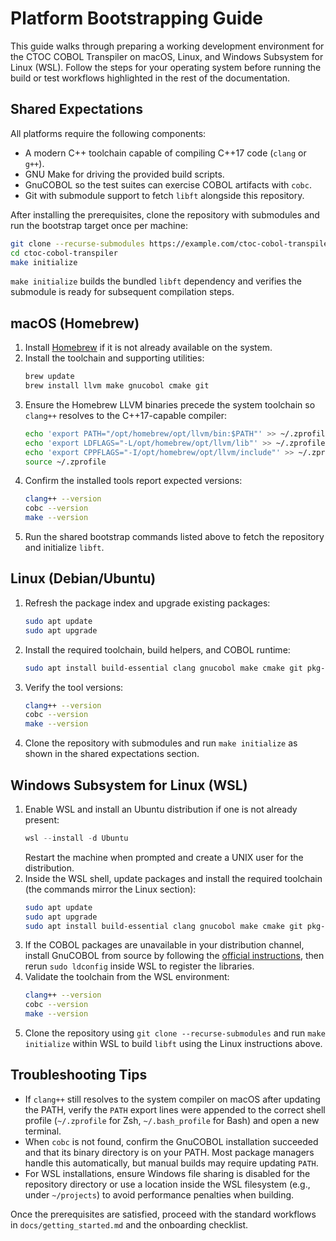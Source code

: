 # Platform Bootstrapping Guide

This guide walks through preparing a working development environment for the CTOC COBOL Transpiler on macOS, Linux, and Windows Subsystem for Linux (WSL). Follow the steps for your operating system before running the build or test workflows highlighted in the rest of the documentation.

## Shared Expectations

All platforms require the following components:

- A modern C++ toolchain capable of compiling C++17 code (`clang` or `g++`).
- GNU Make for driving the provided build scripts.
- GnuCOBOL so the test suites can exercise COBOL artifacts with `cobc`.
- Git with submodule support to fetch `libft` alongside this repository.

After installing the prerequisites, clone the repository with submodules and run the bootstrap target once per machine:

```bash
git clone --recurse-submodules https://example.com/ctoc-cobol-transpiler.git
cd ctoc-cobol-transpiler
make initialize
```

`make initialize` builds the bundled `libft` dependency and verifies the submodule is ready for subsequent compilation steps.

## macOS (Homebrew)

1. Install [Homebrew](https://brew.sh/) if it is not already available on the system.
2. Install the toolchain and supporting utilities:
   ```bash
   brew update
   brew install llvm make gnucobol cmake git
   ```
3. Ensure the Homebrew LLVM binaries precede the system toolchain so `clang++` resolves to the C++17-capable compiler:
   ```bash
   echo 'export PATH="/opt/homebrew/opt/llvm/bin:$PATH"' >> ~/.zprofile
   echo 'export LDFLAGS="-L/opt/homebrew/opt/llvm/lib"' >> ~/.zprofile
   echo 'export CPPFLAGS="-I/opt/homebrew/opt/llvm/include"' >> ~/.zprofile
   source ~/.zprofile
   ```
4. Confirm the installed tools report expected versions:
   ```bash
   clang++ --version
   cobc --version
   make --version
   ```
5. Run the shared bootstrap commands listed above to fetch the repository and initialize `libft`.

## Linux (Debian/Ubuntu)

1. Refresh the package index and upgrade existing packages:
   ```bash
   sudo apt update
   sudo apt upgrade
   ```
2. Install the required toolchain, build helpers, and COBOL runtime:
   ```bash
   sudo apt install build-essential clang gnucobol make cmake git pkg-config
   ```
3. Verify the tool versions:
   ```bash
   clang++ --version
   cobc --version
   make --version
   ```
4. Clone the repository with submodules and run `make initialize` as shown in the shared expectations section.

## Windows Subsystem for Linux (WSL)

1. Enable WSL and install an Ubuntu distribution if one is not already present:
   ```powershell
   wsl --install -d Ubuntu
   ```
   Restart the machine when prompted and create a UNIX user for the distribution.
2. Inside the WSL shell, update packages and install the required toolchain (the commands mirror the Linux section):
   ```bash
   sudo apt update
   sudo apt upgrade
   sudo apt install build-essential clang gnucobol make cmake git pkg-config
   ```
3. If the COBOL packages are unavailable in your distribution channel, install GnuCOBOL from source by following the [official instructions](https://gnucobol.sourceforge.io/), then rerun `sudo ldconfig` inside WSL to register the libraries.
4. Validate the toolchain from the WSL environment:
   ```bash
   clang++ --version
   cobc --version
   make --version
   ```
5. Clone the repository using `git clone --recurse-submodules` and run `make initialize` within WSL to build `libft` using the Linux instructions above.

## Troubleshooting Tips

- If `clang++` still resolves to the system compiler on macOS after updating the PATH, verify the `PATH` export lines were appended to the correct shell profile (`~/.zprofile` for Zsh, `~/.bash_profile` for Bash) and open a new terminal.
- When `cobc` is not found, confirm the GnuCOBOL installation succeeded and that its binary directory is on your PATH. Most package managers handle this automatically, but manual builds may require updating `PATH`.
- For WSL installations, ensure Windows file sharing is disabled for the repository directory or use a location inside the WSL filesystem (e.g., under `~/projects`) to avoid performance penalties when building.

Once the prerequisites are satisfied, proceed with the standard workflows in `docs/getting_started.md` and the onboarding checklist.
